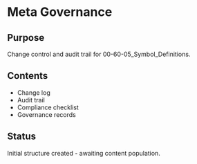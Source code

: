 # Meta Governance

## Purpose
Change control and audit trail for 00-60-05_Symbol_Definitions.

## Contents
- Change log
- Audit trail
- Compliance checklist
- Governance records

## Status
Initial structure created - awaiting content population.
